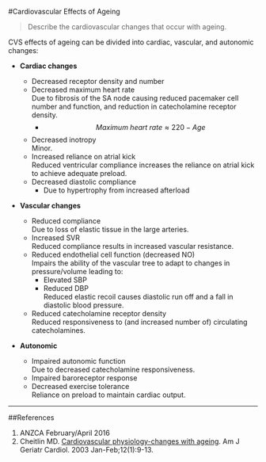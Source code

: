 #Cardiovascular Effects of Ageing

> Describe the cardiovascular changes that occur with ageing.

CVS effects of ageing can be divided into cardiac, vascular, and autonomic changes:
* **Cardiac changes**
    * Decreased receptor density and number
    * Decreased maximum heart rate  
    Due to fibrosis of the SA node causing reduced pacemaker cell number and function, and reduction in catecholamine receptor density.
        * $$Maximum \ heart \ rate \approx 220 - Age$$
    * Decreased inotropy  
    Minor.
    * Increased reliance on atrial kick  
    Reduced ventricular compliance increases the reliance on atrial kick to achieve adequate preload.
    * Decreased diastolic compliance
        * Due to hypertrophy from increased afterload
        
        
* **Vascular changes**
    * Reduced compliance  
    Due to loss of elastic tissue in the large arteries.
    * Increased SVR  
    Reduced compliance results in increased vascular resistance.
    * Reduced endothelial cell function (decreased NO)  
    Impairs the ability of the vascular tree to adapt to changes in pressure/volume leading to:
        * Elevated SBP
        * Reduced DBP  
        Reduced elastic recoil causes diastolic run off and a fall in diastolic blood pressure.
    * Reduced catecholamine receptor density  
    Reduced responsiveness to (and increased number of) circulating catecholamines.
    
    
* **Autonomic**
    * Impaired autonomic function  
    Due to decreased catecholamine responsiveness.
    * Impaired baroreceptor response
    * Decreased exercise tolerance  
    Reliance on preload to maintain cardiac output.


---
##References
1. ANZCA February/April 2016
2. Cheitlin MD. [Cardiovascular physiology-changes with ageing](http://onlinelibrary.wiley.com/doi/10.1111/j.1076-7460.2003.01751.x/abstract). Am J Geriatr Cardiol. 2003 Jan-Feb;12(1):9-13.